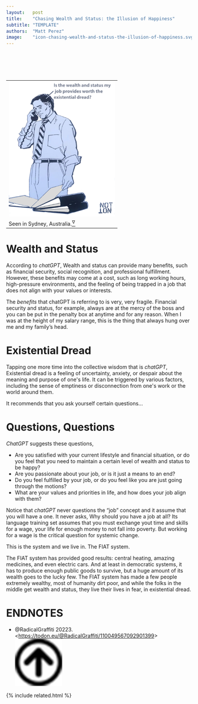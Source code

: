 ```yaml
---
layout:   post
title:    "Chasing Wealth and Status: the Illusion of Happiness"
subtitle: "TEMPLATE"
authors:  "Matt Perez"
image:    "icon-chasing-wealth-and-status-the-illusion-of-happiness.svg"
---
```


<div style="display:none;">
 <p>Wealth and status in exchange for a stressful life? Is it worth it?</p>
</div>

<h1>&nbsp;</h1>
 <div class="_center">
  <table style="width:60%">
   <tr>
    <td>
     <img 
      src="/assets/img/pic-chasing-wealth-and-status-the-illusion-of-happiness.svg"
      alt="">
    </td>
   </tr>
   <tr>
    <td class="_center">
     <span>Seen in Sydney, Australia.<a href="#en01"><sup id="bm01">&hairsp;&nabla;&hairsp;</sup></a></span>
    </td>
   </tr>
  </table>
 </div>

<h1>Wealth and Status</h1>
 <p>According to <em>chatGPT</em>, <span class="_quotespan">Wealth and status can provide many benefits, such as financial security, social recognition, and professional fulfillment. However, these benefits may come at a cost, such as long working hours, high-pressure environments, and the feeling of being trapped in a job that does not align with your values or interests.</span></p>
 <p>The <em>benefits</em> that chatGPT is referring to is very, very fragile. Financial security and status, for example, always are at the mercy of the boss and you can be put in the penalty box at anytime and for any reason. When I was at the height of my salary range, this is the thing that always hung over me and my family&rsquo;s head.</p>

<h1>Existential Dread</h1>
 <p>Tapping one more time into the collective wisdom that is <em>chatGPT</em>, <span class="_quotespan">Existential dread is a feeling of uncertainty, anxiety, or despair about the meaning and purpose of one's life. It can be triggered by various factors, including the sense of emptiness or disconnection from one's work or the world around them.</span></p>
 <p>It recommends that you ask yourself certain questions&hellip;</p>

<h1>Questions, Questions</h1>
 <p><em>ChatGPT</em> suggests these questions,</p>
  <ul>
   <li>Are you satisfied with your current lifestyle and financial situation, or do you feel that you need to maintain a certain level of wealth and status to be happy?</li>
   <li>Are you passionate about your job, or is it just a means to an end?</li>
   <li>Do you feel fulfilled by your job, or do you feel like you are just going through the motions?</li>
   <li>What are your values and priorities in life, and how does your job align with them?</li>
  </ul>
 <p>Notice that <em>chatGPT</em> never questions the &ldquo;job&rdquo; concept and it assume that you will have a one. It never asks, <span class="_quotespan">Why should you have a job at all?</span> Its language training set assumes that you must exchange yout time and skills for a wage, your life for enough money to not fall into poverty. But working for a wage is the critical question for systemic change.</p>
 <p>This is the system and we live in. The <span class="_paradigm">FIAT</span> system.</p>
 <p>The <span class="_paradigm">FIAT</span> system has provided good results: central heating, amazing medicines, and even electric cars. And at least in democratic systems, it has to produce enough public goods to survive, but a huge amount of its wealth goes to the lucky few. The <span class="_paradigm">FIAT</span> system has made a few people extremely wealthy, most of humanity dirt poor, and while the folks in the middle get wealth and status, they live their lives in fear, in existential dread.</p>

<h1 class="_section">ENDNOTES</h1>
 <ul>
  <li id="en01">
   <p class="_list-item">
    @RadicalGraffiti
    20223.
    &lt;<a href="https://todon.eu/@RadicalGraffiti/110049567092901399" target="_blank">https://todon.eu/@RadicalGraffiti/110049567092901399</a>&gt;
    <a class="_uparrow" href="#bm01"><img src="/assets/img/arrow-up-icon.png"></a>
   </p>
  </li>
 </ul>

{% include related.html %}